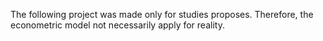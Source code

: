 The following project was made only for studies proposes. Therefore, the econometric model not necessarily apply for reality.
